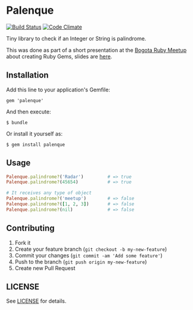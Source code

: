 # Palenque

[![Build
Status](https://travis-ci.org/sebasoga/palenque.png?branch=master)](https://travis-ci.org/sebasoga/palenque)
[![Code
Climate](https://codeclimate.com/github/sebasoga/palenque.png)](https://codeclimate.com/github/sebasoga/palenque)

Tiny library to check if an Integer or String is palindrome.

This was done as part of a short presentation at the [Bogota Ruby Meetup](http://www.meetup.com/bogota-ruby-meetup/events/153932032/) about creating Ruby Gems, slides are [here](https://speakerdeck.com/sebasoga/building-a-ruby-gem).

## Installation

Add this line to your application's Gemfile:

    gem 'palenque'

And then execute:

    $ bundle

Or install it yourself as:

    $ gem install palenque

## Usage

````ruby
Palenque.palindrome?('Radar')         # => true 
Palenque.palindrome?(45654)           # => true 

# It receives any type of object
Palenque.palindrome?('meetup')        # => false
Palenque.palindrome?([1, 2, 3])       # => false
Palenque.palindrome?(nil)             # => false
````

## Contributing

1. Fork it
2. Create your feature branch (`git checkout -b my-new-feature`)
3. Commit your changes (`git commit -am 'Add some feature'`)
4. Push to the branch (`git push origin my-new-feature`)
5. Create new Pull Request

## LICENSE

See [LICENSE](https://github.com/sebasoga/palenque/blob/master/LICENSE.md) for details.
